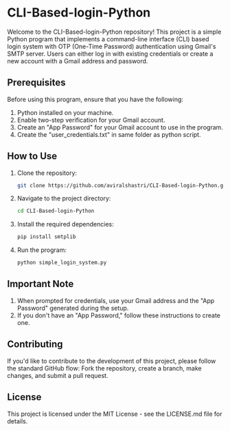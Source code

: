 # CLI-Based-login-Python

Welcome to the CLI-Based-login-Python repository! This project is a simple Python program that implements a command-line interface (CLI) based login system with OTP (One-Time Password) authentication using Gmail's SMTP server. Users can either log in with existing credentials or create a new account with a Gmail address and password.

## Prerequisites

Before using this program, ensure that you have the following:

1. Python installed on your machine.
2. Enable two-step verification for your Gmail account.
3. Create an "App Password" for your Gmail account to use in the program.
4. Create the "user_credentials.txt" in same folder as python script.

## How to Use

1. Clone the repository:

   ```bash
   git clone https://github.com/aviralshastri/CLI-Based-login-Python.git

2. Navigate to the project directory:

   ```bash
   cd CLI-Based-login-Python

3. Install the required dependencies:

   ```bash
   pip install smtplib

4. Run the program:

   ```bash
   python simple_login_system.py

## Important Note

1. When prompted for credentials, use your Gmail address and the "App Password" generated during the setup.
2. If you don't have an "App Password," follow these instructions to create one.

## Contributing

If you'd like to contribute to the development of this project, please follow the standard GitHub flow: Fork the repository, create a branch, make changes, and submit a pull request.

## License

This project is licensed under the MIT License - see the LICENSE.md file for details.
